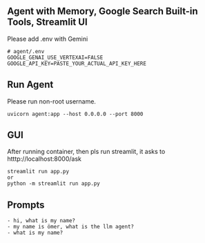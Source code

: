 ## Agent with Memory, Google Search Built-in Tools, Streamlit UI

Please add .env with Gemini  

``` 
# agent/.env
GOOGLE_GENAI_USE_VERTEXAI=FALSE
GOOGLE_API_KEY=PASTE_YOUR_ACTUAL_API_KEY_HERE
``` 

## Run Agent

Please run non-root username. 
```
uvicorn agent:app --host 0.0.0.0 --port 8000
```


## GUI
After running container, then pls run streamlit, it asks to htttp://localhost:8000/ask

```
streamlit run app.py
or
python -m streamlit run app.py
```

## Prompts

```
- hi, what is my name?
- my name is ömer, what is the llm agent?
- what is my name?
```

